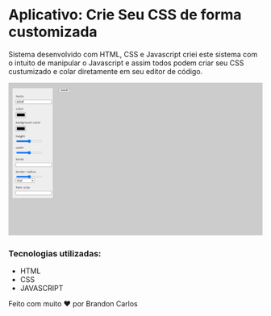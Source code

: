 # Aplicativo: Crie Seu CSS de forma customizada
<p> Sistema desenvolvido com HTML, CSS e Javascript criei este sistema com o intuito de manipular o Javascript e assim todos podem criar seu CSS custumizado e colar diretamente em seu editor de código.</p>
<img src="./crieSeuCSS.gif">

### Tecnologias utilizadas:
- HTML
- CSS
- JAVASCRIPT

Feito com muito ❤️ por Brandon Carlos
